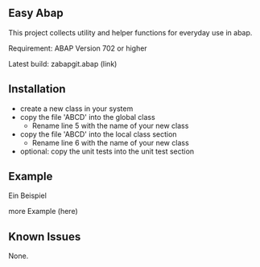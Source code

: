 ## Easy Abap

This project collects utility and helper functions for everyday use in abap.

Requirement: ABAP Version 702 or higher

Latest build: zabapgit.abap (link)


## Installation

* create a new class in your system
* copy the file 'ABCD' into the global class 
    * Rename line 5 with the name of your new class
* copy the file 'ABCD' into the local class section
    * Rename line 6 with the name of your new class
* optional: copy the unit tests into the unit test section

## Example

Ein Beispiel

more Example (here)

## Known Issues

None.



